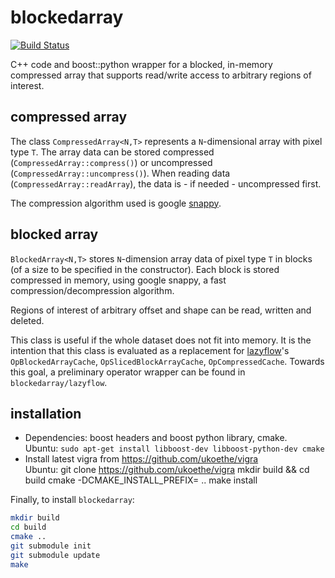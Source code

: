 blockedarray
============

[![Build Status](https://travis-ci.org/thorbenk/blockedarray.png?branch=master)](https://travis-ci.org/thorbenk/blockedarray)

C++ code and boost::python wrapper for a blocked,
in-memory compressed array that supports read/write
access to arbitrary regions of interest.

compressed array
----------------

The class `CompressedArray<N,T>` represents a `N`-dimensional
array with pixel type `T`. The array data can be stored
compressed (`CompressedArray::compress()`) or uncompressed
(`CompressedArray::uncompress()`). When reading data
(`CompressedArray::readArray`), the data is - if needed -
uncompressed first.

The compression algorithm used is google
[snappy](https://code.google.com/p/snappy).

blocked array
-------------

`BlockedArray<N,T>` stores `N`-dimension array data
of pixel type `T` in blocks
(of a size to be specified in the constructor).
Each block is stored compressed in memory, using
google snappy, a fast compression/decompression algorithm.

Regions of interest of arbitrary offset and shape can be
read, written and deleted.

This class is useful if the whole dataset does not fit
into memory. It is the intention that this class is evaluated
as a replacement for
[lazyflow](http://github.com/ilastik/lazyflow)'s
`OpBlockedArrayCache`, `OpSlicedBlockArrayCache`,
`OpCompressedCache`.
Towards this goal, a preliminary operator wrapper can be found
in `blockedarray/lazyflow`.

installation
------------
- Dependencies: boost headers and boost python library, cmake.  
  Ubuntu: `sudo apt-get install libboost-dev libboost-python-dev cmake`
- Install latest vigra from https://github.com/ukoethe/vigra  
  Ubuntu:
    git clone https://github.com/ukoethe/vigra
    mkdir build && cd build
    cmake -DCMAKE_INSTALL_PREFIX=<install prefix> ..
    make install

Finally, to install `blockedarray`:

```bash
mkdir build
cd build
cmake ..
git submodule init
git submodule update
make
```
